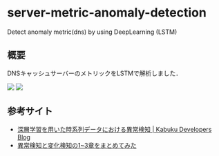 # server-metric-anomaly-detection

Detect anomaly metric(dns) by using DeepLearning (LSTM)

## 概要

DNSキャッシュサーバーのメトリックをLSTMで解析しました．

<img src="https://imgur.com/61wlhzV.png">

<img src="https://imgur.com/iu4qqMj.png">

## 参考サイト

- [深層学習を用いた時系列データにおける異常検知 | Kabuku Developers Blog](https://www.kabuku.co.jp/developers/time_series_anomaly_detect_deep_learning)
- [異常検知と変化検知の1~3章をまとめてみた](https://www.slideshare.net/ssuser9d1eb2/13-77738468)
